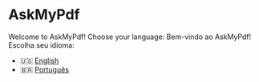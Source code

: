 # AskMyPdf

Welcome to AskMyPdf! Choose your language:
Bem-vindo ao AskMyPdf! Escolha seu idioma:

- 🇺🇸 [English](README.en.md)
- 🇧🇷 [Português](README.pt-br.md)
